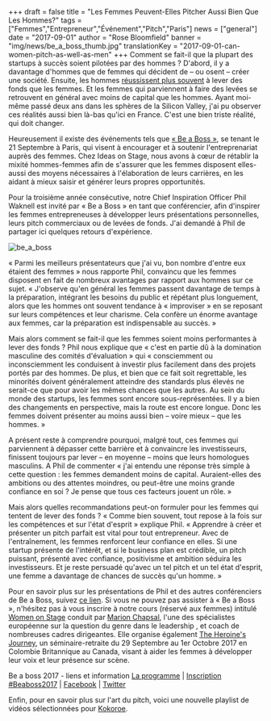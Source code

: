 +++
draft			= false
title			= "Les Femmes Peuvent-Elles Pitcher Aussi Bien Que Les Hommes?"
tags			= ["Femmes","Entrepreneur","Événement","Pitch","Paris"]
news			= ["general"]
date			= "2017-09-01"
author			= "Rose Bloomfield"
banner			= "img/news/be_a_boss_thumb.jpg"
translationKey	= "2017-09-01-can-women-pitch-as-well-as-men"
+++
Comment se fait-il que la plupart des startups à succès soient pilotées par des hommes ? D'abord, il y a davantage d'hommes que de femmes qui décident de – ou osent – créer une société. Ensuite, les hommes [réussissent plus souvent](http://fortune.com/2017/03/13/female-founders-venture-capital/) à lever des fonds que les femmes. Et les femmes qui parviennent à faire des levées se retrouvent en général avec moins de capital que les hommes. Ayant moi-même passé deux ans dans les sphères de la Silicon Valley, j'ai pu observer ces réalités aussi bien là-bas qu'ici en France. C'est une bien triste réalité, qui doit changer. 

Heureusement il existe des événements tels que [« Be a Boss »](http://www.be-a-boss.com), se tenant le 21 Septembre à Paris, qui visent à encourager et à soutenir l'entreprenariat auprès des femmes. Chez Ideas on Stage, nous avons à cœur de rétablir la mixité hommes-femmes afin de s'assurer que les femmes disposent elles-aussi des moyens nécessaires à l'élaboration de leurs carrières, en les aidant à mieux saisir et générer leurs propres opportunités. 

Pour la troisième année consécutive, notre Chief Inspiration Officer Phil Waknell est invité par « Be a Boss » en tant que conférencier, afin d'inspirer les femmes entrepreneuses à développer leurs présentations personnelles, leurs pitch commerciaux ou de levées de fonds. J'ai demandé à Phil de partager ici quelques retours d'expérience.

![be_a_boss][pic1]

« Parmi les meilleurs présentateurs que j'ai vu, bon nombre d'entre eux étaient des femmes » nous rapporte Phil, convaincu que les femmes disposent en fait de nombreux avantages par rapport aux hommes sur ce sujet. « J'observe qu'en général les femmes passent davantage de temps à la préparation, intégrant les besoins du public et répétant plus longuement, alors que les hommes ont souvent tendance à « improviser » en se reposant sur leurs compétences et leur charisme. Cela confère un énorme avantage aux femmes, car la préparation est indispensable au succès. »

Mais alors comment se fait-il que les femmes soient moins performantes à lever des fonds ? Phil nous explique que « c'est en partie dû à la domination masculine des comités d'évaluation » qui « consciemment ou inconsciemment les conduisent à investir plus facilement dans des projets portés par des hommes. De plus, et bien que ce fait soit regrettable, les minorités doivent généralement atteindre des standards plus élevés ne serait-ce que pour avoir les mêmes chances que les autres. Au sein du monde des startups, les femmes sont encore sous-représentées. Il y a bien des changements en perspective, mais la route est encore longue. Donc les femmes doivent présenter au moins aussi bien – voire mieux – que les hommes. » 

A présent reste à comprendre pourquoi, malgré tout, ces femmes qui parviennent à dépasser cette barrière et à convaincre les investisseurs, finissent toujours par lever – en moyenne – moins que leurs homologues masculins. A Phil de commenter « j'ai entendu une réponse très simple à cette question : les femmes demandent moins de capital. Auraient-elles des ambitions ou des attentes moindres, ou peut-être une moins grande confiance en soi ? Je pense que tous ces facteurs jouent un rôle. » 

Mais alors quelles recommandations peut-on formuler pour les femmes qui tentent de lever des fonds ? « Comme bien souvent, tout repose à la fois sur les compétences et sur l'état d'esprit » explique Phil. « Apprendre à créer et présenter un pitch parfait est vital pour tout entrepreneur. Avec de l'entraînement, les femmes renforcent leur confiance en elles. Si une startup présente de l'intérêt, et si le business plan est crédible, un pitch puissant, présenté avec confiance, positivisme et ambition séduira les investisseurs. Et je reste persuadé qu'avec un tel pitch et un tel état d'esprit, une femme a davantage de chances de succès qu'un homme. » 

Pour en savoir plus sur les présentations de Phil et des autres conférenciers de Be a Boss, suivez [ce lien](http://www.be-a-boss.com/inscriptions). Si vous ne pouvez pas assister à « Be a Boss », n'hésitez pas à vous inscrire à notre cours (réservé aux femmes) intitulé [Women on Stage](https://www.womenonstage.fr) conduit par [Marion Chapsal](https://www.ideasonstage.com/fr/equipe/marion-chapsal/), l'une des spécialistes européenne sur la question du genre dans le leadership , et coach de nombreuses cadres dirigeantes. Elle organise également [The Heroine's Journey](https://www.eventbrite.ca/e/the-heroines-journey-she-finds-her-voice-and-takes-the-stage-tickets-33416050306), un séminaire-retraite du 29 Septembre au 1er Octobre 2017 en Colombie Britannique au Canada, visant à aider les femmes à développer leur voix et leur présence sur scène. 

Be a boss 2017 - liens et information 
[La programme](http://www.be-a-boss.com/programme-complet) | [Inscription #Beaboss2017](http://www.be-a-boss.com/inscriptions) | [Facebook](https://www.facebook.com/Beaboss2017/) | [Twitter](https://twitter.com/Beaboss2017) 

Enfin, pour en savoir plus sur l'art du pitch, voici une nouvelle playlist de vidéos sélectionnées pour [Kokoroe](https://www.kokoroe.fr/list/startup/paris-2988507/maitriser-l-art-du-pitch-5551.html).

[pic1]: /img/news/be_a_boss.jpg


